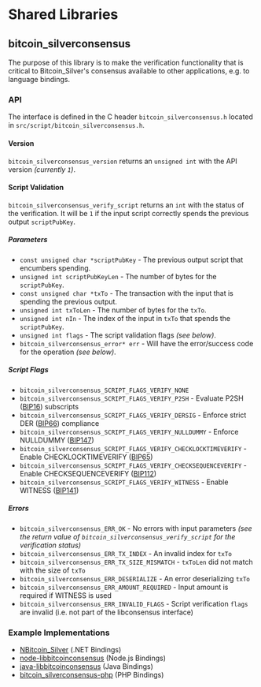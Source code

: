 Shared Libraries
================

## bitcoin_silverconsensus

The purpose of this library is to make the verification functionality that is critical to Bitcoin_Silver's consensus available to other applications, e.g. to language bindings.

### API

The interface is defined in the C header `bitcoin_silverconsensus.h` located in `src/script/bitcoin_silverconsensus.h`.

#### Version

`bitcoin_silverconsensus_version` returns an `unsigned int` with the API version *(currently `1`)*.

#### Script Validation

`bitcoin_silverconsensus_verify_script` returns an `int` with the status of the verification. It will be `1` if the input script correctly spends the previous output `scriptPubKey`.

##### Parameters
- `const unsigned char *scriptPubKey` - The previous output script that encumbers spending.
- `unsigned int scriptPubKeyLen` - The number of bytes for the `scriptPubKey`.
- `const unsigned char *txTo` - The transaction with the input that is spending the previous output.
- `unsigned int txToLen` - The number of bytes for the `txTo`.
- `unsigned int nIn` - The index of the input in `txTo` that spends the `scriptPubKey`.
- `unsigned int flags` - The script validation flags *(see below)*.
- `bitcoin_silverconsensus_error* err` - Will have the error/success code for the operation *(see below)*.

##### Script Flags
- `bitcoin_silverconsensus_SCRIPT_FLAGS_VERIFY_NONE`
- `bitcoin_silverconsensus_SCRIPT_FLAGS_VERIFY_P2SH` - Evaluate P2SH ([BIP16](https://github.com/bitcoin_silver/bips/blob/master/bip-0016.mediawiki)) subscripts
- `bitcoin_silverconsensus_SCRIPT_FLAGS_VERIFY_DERSIG` - Enforce strict DER ([BIP66](https://github.com/bitcoin_silver/bips/blob/master/bip-0066.mediawiki)) compliance
- `bitcoin_silverconsensus_SCRIPT_FLAGS_VERIFY_NULLDUMMY` - Enforce NULLDUMMY ([BIP147](https://github.com/bitcoin_silver/bips/blob/master/bip-0147.mediawiki))
- `bitcoin_silverconsensus_SCRIPT_FLAGS_VERIFY_CHECKLOCKTIMEVERIFY` - Enable CHECKLOCKTIMEVERIFY ([BIP65](https://github.com/bitcoin_silver/bips/blob/master/bip-0065.mediawiki))
- `bitcoin_silverconsensus_SCRIPT_FLAGS_VERIFY_CHECKSEQUENCEVERIFY` - Enable CHECKSEQUENCEVERIFY ([BIP112](https://github.com/bitcoin_silver/bips/blob/master/bip-0112.mediawiki))
- `bitcoin_silverconsensus_SCRIPT_FLAGS_VERIFY_WITNESS` - Enable WITNESS ([BIP141](https://github.com/bitcoin_silver/bips/blob/master/bip-0141.mediawiki))

##### Errors
- `bitcoin_silverconsensus_ERR_OK` - No errors with input parameters *(see the return value of `bitcoin_silverconsensus_verify_script` for the verification status)*
- `bitcoin_silverconsensus_ERR_TX_INDEX` - An invalid index for `txTo`
- `bitcoin_silverconsensus_ERR_TX_SIZE_MISMATCH` - `txToLen` did not match with the size of `txTo`
- `bitcoin_silverconsensus_ERR_DESERIALIZE` - An error deserializing `txTo`
- `bitcoin_silverconsensus_ERR_AMOUNT_REQUIRED` - Input amount is required if WITNESS is used
- `bitcoin_silverconsensus_ERR_INVALID_FLAGS` - Script verification `flags` are invalid (i.e. not part of the libconsensus interface)

### Example Implementations
- [NBitcoin_Silver](https://github.com/MetacoSA/NBitcoin_Silver/blob/5e1055cd7c4186dee4227c344af8892aea54faec/NBitcoin_Silver/Script.cs#L979-#L1031) (.NET Bindings)
- [node-libbitcoinconsensus](https://github.com/bitpay/node-libbitcoinconsensus) (Node.js Bindings)
- [java-libbitcoinconsensus](https://github.com/dexX7/java-libbitcoinconsensus) (Java Bindings)
- [bitcoin_silverconsensus-php](https://github.com/Bit-Wasp/bitcoin_silverconsensus-php) (PHP Bindings)
